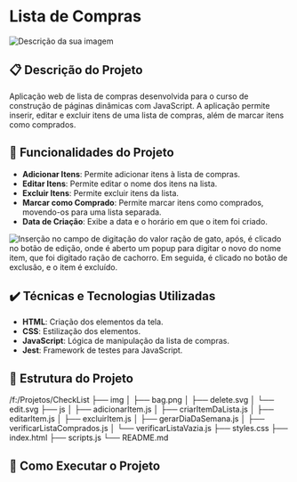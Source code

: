 # Lista de Compras

![Descrição da sua imagem](https://imgur.com/C8TfWXc.png)

## 📋 Descrição do Projeto

Aplicação web de lista de compras desenvolvida para o curso de construção de páginas dinâmicas com JavaScript. A aplicação permite inserir, editar e excluir itens de uma lista de compras, além de marcar itens como comprados.

## 🔨 Funcionalidades do Projeto

- **Adicionar Itens**: Permite adicionar itens à lista de compras.
- **Editar Itens**: Permite editar o nome dos itens na lista.
- **Excluir Itens**: Permite excluir itens da lista.
- **Marcar como Comprado**: Permite marcar itens como comprados, movendo-os para uma lista separada.
- **Data de Criação**: Exibe a data e o horário em que o item foi criado.

![Inserção no campo de digitação do valor ração de gato, após, é clicado no botão de edição, onde é aberto um popup para digitar o novo do nome item, que foi digitado ração de cachorro. Em seguida, é clicado no botão de exclusão, e o item é excluído.](https://imgur.com/isPj7Xf.gif)

## ✔️ Técnicas e Tecnologias Utilizadas

- **HTML**: Criação dos elementos da tela.
- **CSS**: Estilização dos elementos.
- **JavaScript**: Lógica de manipulação da lista de compras.
- **Jest**: Framework de testes para JavaScript.

## 📁 Estrutura do Projeto
/f:/Projetos/CheckList ├── img │ ├── bag.png │ ├── delete.svg │ └── edit.svg ├── js │ ├── adicionarItem.js │ ├── criarItemDaLista.js │ ├── editarItem.js │ ├── excluirItem.js │ ├── gerarDiaDaSemana.js │ ├── verificarListaComprados.js │ └── verificarListaVazia.js ├── styles.css ├── index.html ├── scripts.js └── README.md

## 🚀 Como Executar o Projeto

